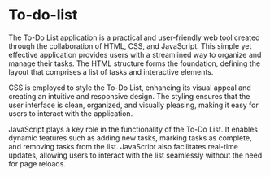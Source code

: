 # To-do-list
The To-Do List application is a practical and user-friendly web tool created through the collaboration of HTML, CSS, and JavaScript. This simple yet effective application provides users with a streamlined way to organize and manage their tasks. The HTML structure forms the foundation, defining the layout that comprises a list of tasks and interactive elements.

CSS is employed to style the To-Do List, enhancing its visual appeal and creating an intuitive and responsive design. The styling ensures that the user interface is clean, organized, and visually pleasing, making it easy for users to interact with the application.

JavaScript plays a key role in the functionality of the To-Do List. It enables dynamic features such as adding new tasks, marking tasks as complete, and removing tasks from the list. JavaScript also facilitates real-time updates, allowing users to interact with the list seamlessly without the need for page reloads.
